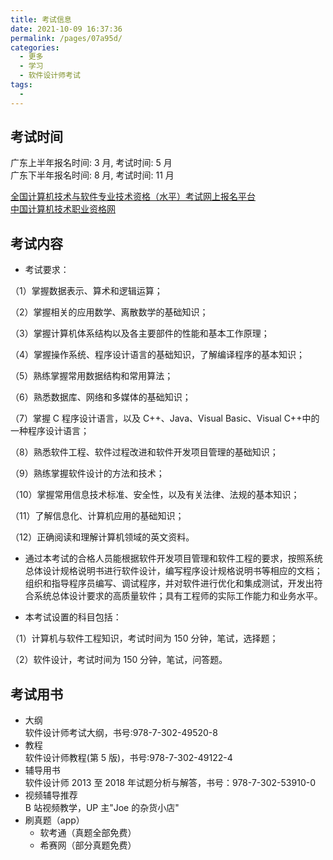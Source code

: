 ```yaml
---
title: 考试信息
date: 2021-10-09 16:37:36
permalink: /pages/07a95d/
categories:
  - 更多
  - 学习
  - 软件设计师考试
tags:
  -
---
```


## 考试时间

广东上半年报名时间: 3 月, 考试时间: 5 月  
广东下半年报名时间: 8 月, 考试时间: 11 月

[全国计算机技术与软件专业技术资格（水平）考试网上报名平台](https://bm.ruankao.org.cn/sign/welcome)  
[中国计算机技术职业资格网](https://www.ruankao.org.cn/)

## 考试内容

- 考试要求：

（1）掌握数据表示、算术和逻辑运算；

（2）掌握相关的应用数学、离散数学的基础知识；

（3）掌握计算机体系结构以及各主要部件的性能和基本工作原理；

（4）掌握操作系统、程序设计语言的基础知识，了解编译程序的基本知识；

（5）熟练掌握常用数据结构和常用算法；

（6）熟悉数据库、网络和多媒体的基础知识；

（7）掌握 C 程序设计语言，以及 C++、Java、Visual Basic、Visual C++中的一种程序设计语言；

（8）熟悉软件工程、软件过程改进和软件开发项目管理的基础知识；

（9）熟练掌握软件设计的方法和技术；

（10）掌握常用信息技术标准、安全性，以及有关法律、法规的基本知识；

（11）了解信息化、计算机应用的基础知识；

（12）正确阅读和理解计算机领域的英文资料。

- 通过本考试的合格人员能根据软件开发项目管理和软件工程的要求，按照系统总体设计规格说明书进行软件设计，编写程序设计规格说明书等相应的文档；组织和指导程序员编写、调试程序，并对软件进行优化和集成测试，开发出符合系统总体设计要求的高质量软件；具有工程师的实际工作能力和业务水平。

- 本考试设置的科目包括：

（1）计算机与软件工程知识，考试时间为 150 分钟，笔试，选择题；

（2）软件设计，考试时间为 150 分钟，笔试，问答题。

## 考试用书

- 大纲  
  软件设计师考试大纲，书号:978-7-302-49520-8
- 教程  
  软件设计师教程(第 5 版)，书号:978-7-302-49122-4
- 辅导用书  
  软件设计师 2013 至 2018 年试题分析与解答，书号：978-7-302-53910-0
- 视频辅导推荐  
  B 站视频教学，UP 主"Joe 的杂货小店"
- 刷真题（app）
  - 软考通（真题全部免费）
  - 希赛网（部分真题免费）
